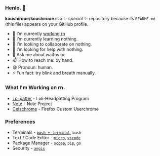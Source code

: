 ### Henlo. 👋

**koushiroue/koushiroue** is a ✨ _special_ ✨ repository because its `README.md` (this file) appears on your GitHub profile.

- 🔭 I’m currently [working rn](#what-im-working-on-rn)
- 🌱 I’m currently learning nothing.
- 👯 I’m looking to collaborate on nothing.
- 🤔 I’m looking for help with nothing.
- 💬 Ask me about waifus oc.
- 📫 How to reach me: by hand.
- 😄 Pronoun: human.
- ⚡ Fun fact: try blink and breath manually.

### What I'm Working on rn.  

- [Lolipatter](github.com/koushiroue/lolpatter) - Loli-Headpatting Program
- [Note](github.com/koushiroue/note) - Note Project
- [Celschrome](github.com/koushiroue/celschrome) - Firefox Custom Userchrome

### Preferences

- Terminals					- 	[`pwsh + terminal`](https://github.com/microsoft/terminal), `bash` 
- Text / Code Editor 		- 	[`micro`](https://github.com/zyedidia/micro), [`vscode`](https://github.com/microsoft/vscode)  
- Package Manager 			- 	[`scoop`](https://github.com/lukesampson/scoop), `pip`, `go` 
- Security 					- 	[`aegis`](https://github.com/beemdevelopment/Aegis)
